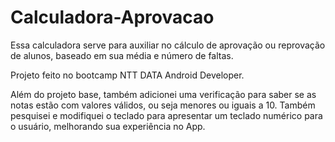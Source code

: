 # Calculadora-Aprovacao

Essa calculadora serve para auxiliar no cálculo de aprovação ou reprovação de alunos, baseado em sua média e número de faltas.

Projeto feito no bootcamp NTT DATA Android Developer.

Além do projeto base, também adicionei uma verificação para saber se as notas estão com valores válidos, ou seja menores ou iguais a 10.
Também pesquisei e modifiquei o teclado para apresentar um teclado numérico para o usuário, melhorando sua experiência no App.
